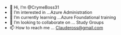 - 👋 Hi, I’m @CrymeBoss31
- 👀 I’m interested in ...Azure Administration
- 🌱 I’m currently learning ...Azure Foundational training 
- 💞️ I’m looking to collaborate on ... Study Groups 
- 📫 How to reach me ... Claudeross@gmail.com

<!---
CrymeBoss31/CrymeBoss31 is a ✨ special ✨ repository because its `README.md` (this file) appears on your GitHub profile.
You can click the Preview link to take a look at your changes.
--->
